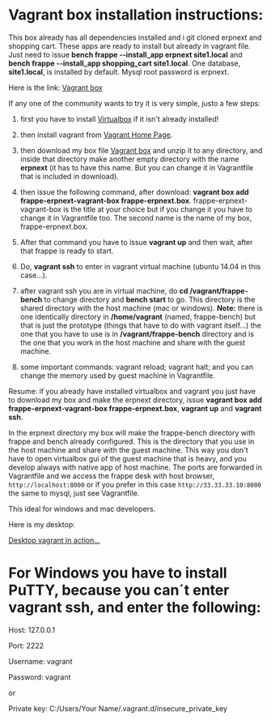 # Vagrant box installation instructions:
This box already has all dependencies installed and i git cloned erpnext and shopping cart. These apps are ready to install but already in vagrant file. Just need to issue **bench frappe --install_app erpnext site1.local** and **bench frappe --install_app shopping_cart site1.local**. One database, **site1.local**, is installed by default. Mysql root password is erpnext.

Here is the link: [Vagrant box](https://meocloud.pt/link/a6fdac48-bdf2-4fb7-b87b-4a300188a6b8/vagrant-frappe/)

If any one of the community wants to try it is very simple, justo a few steps:

1. first you have to install [Virtualbox](https://www.virtualbox.org) if it isn't already installed!
2. then install vagrant from [Vagrant Home Page](https://www.vagrantup.com).
3. then download my box file [Vagrant box](https://meocloud.pt/link/a6fdac48-bdf2-4fb7-b87b-4a300188a6b8/vagrant-frappe/) and unzip it to any directory, and inside that directory make another empty directory with the name **erpnext** (it has to have this name. But you can change it in Vagrantfile that is included in download).

4. then issue the following command, after download: **vagrant box add frappe-erpnext-vagrant-box frappe-erpnext.box**. frappe-erpnext-vagrant-box is the title at your choice but if you change it you have to change it in Vagrantfile too. The second name is the name of my box, frappe-erpnext.box.
5. After that command you have to issue **vagrant up** and then wait, after that frappe is ready to start.
6. Do, **vagrant ssh** to enter in vagrant virtual machine (ubuntu 14.04 in this case...).
7. after vagrant ssh you are in virtual machine, do **cd /vagrant/frappe-bench** to change directory and **bench start** to go. This directory is the shared directory with the host machine (mac or windows). **Note:** there is one identically directory in **/home/vagrant** (named, frappe-bench) but that is just the prototype (things that have to do with vagrant itself...) the one that you have to use is in **/vagrant/frappe-bench** directory and is the one that you work in the host machine and share with the guest machine.
8. some important commands: vagrant reload; vagrant halt; and you can change the memory used by guest machine in Vagrantfile.

Resume: if you already have installed virtualbox and vagrant you just have to download my box and make the erpnext directory, issue **vagrant box add frappe-erpnext-vagrant-box frappe-erpnext.box**, **vagrant up** and **vagrant ssh**.

In the erpnext directory my box will make the frappe-bench directory with frappe and bench already configured. This is the directory that you use in the host machine and share with the guest machine. This way you don't have to open virtualbox gui of the guest machine that is heavy, and you develop always with native app of host machine. The ports are forwarded in Vagrantfile and we access the frappe desk with host browser, `http://localhost:8000` or if you prefer in this case `http://33.33.33.10:8000` the same to mysql, just see Vagrantfile.

This ideal for windows and mac developers.

Here is my desktop:

[Desktop vagrant in action...](https://meocloud.pt/link/703a0b49-9a4f-404e-b77b-29416d77cacb/vagrantBox.png/)

# For Windows you have to install PuTTY, because you can´t enter vagrant ssh, and enter the following:

Host: 127.0.0.1

Port: 2222

Username: vagrant

Password: vagrant

or

Private key: C:/Users/Your Name/.vagrant.d/insecure_private_key

